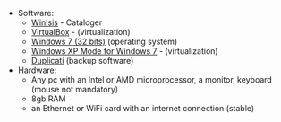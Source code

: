 * Software:
    - [WinIsis](http://modelo.bvsalud.org/download/winisis/winisis-Windows-1.5.3.exe) - Cataloger
    - [VirtualBox](https://www.virtualbox.org/) - (virtualization)
    - [Windows 7 (32 bits)](https://www.microsoft.com/es-es/software-download/windows7) (operating system)
    - [Windows XP Mode for Windows 7](https://www.microsoft.com/es-ar/download/details.aspx?id=8002)  - (virtualization)
    - [Duplicati](https://www.duplicati.com/) (backup software)
* Hardware:
    - Any pc with an Intel or AMD microprocessor, a monitor, keyboard (mouse not mandatory)
    - 8gb RAM
    - an Ethernet or WiFi card with an internet connection (stable)
    